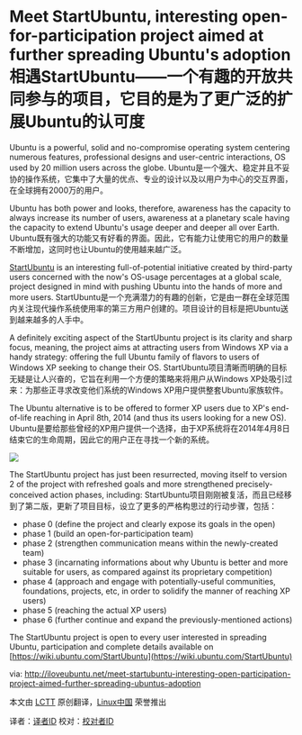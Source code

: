 Meet StartUbuntu, interesting open-for-participation project aimed at further spreading Ubuntu's adoption 
相遇StartUbuntu——一个有趣的开放共同参与的项目，它目的是为了更广泛的扩展Ubuntu的认可度
================================================================================
Ubuntu is a powerful, solid and no-compromise operating system centering numerous features, professional designs and user-centric interactions, OS used by 20 million users across the globe.
Ubuntu是一个强大、稳定并且不妥协的操作系统，它集中了大量的优点、专业的设计以及以用户为中心的交互界面，在全球拥有2000万的用户。

Ubuntu has both power and looks, therefore, awareness has the capacity to always increase its number of users, awareness at a planetary scale having the capacity to extend Ubuntu's usage deeper and deeper all over Earth.
Ubuntu既有强大的功能又有好看的界面。因此，它有能力让使用它的用户的数量不断增加，这同时也让Ubuntu的使用越来越广泛。

[StartUbuntu](https://launchpad.net/startubuntu) is an interesting full-of-potential initiative created by third-party users concerned with the now's OS-usage percentages at a global scale, project designed in mind with pushing Ubuntu into the hands of more and more users.
StartUbuntu是一个充满潜力的有趣的创新，它是由一群在全球范围内关注现代操作系统使用率的第三方用户创建的。项目设计的目标是把Ubuntu送到越来越多的人手中。

A definitely exciting aspect of the StartUbuntu project is its clarity and sharp focus, meaning, the project aims at attracting users from Windows XP via a handy strategy: offering the full Ubuntu family of flavors to users of Windows XP seeking to change their OS.
StartUbuntu项目清晰而明确的目标无疑是让人兴奋的，它旨在利用一个方便的策略来将用户从Windows XP处吸引过来：为那些正寻求改变他们系统的Windows XP用户提供整套Ubuntu家族软件。

The Ubuntu alternative is to be offered to former XP users due to XP's end-of-life reaching in April 8th, 2014 (and thus its users looking for a new OS).
Ubuntu是要给那些曾经的XP用户提供一个选择，由于XP系统将在2014年4月8日结束它的生命周期，因此它的用户正在寻找一个新的系统。

![](http://iloveubuntu.net/pictures_me/startubuntu%20version%202.png)

The StartUbuntu project has just been resurrected, moving itself to version 2 of the project with refreshed goals and more strengthened precisely-conceived action phases, including:
StartUbuntu项目刚刚被复活，而且已经移到了第二版，更新了项目目标，设立了更多的严格构思过的行动步骤，包括：

- phase 0 (define the project and clearly expose its goals in the open)
- phase 1 (build an open-for-participation team)
- phase 2 (strengthen communication means within the newly-created team)
- phase 3 (incarnating informations about why Ubuntu is better and more suitable for users, as compared against its proprietary competition)
- phase 4 (approach and engage with potentially-useful communities, foundations, projects, etc, in order to solidify the manner of reaching XP users)
- phase 5 (reaching the actual XP users)
- phase 6 (further continue and expand the previously-mentioned actions)

The StartUbuntu project is open to every user interested in spreading Ubuntu, participation and complete details available on [https://wiki.ubuntu.com/StartUbuntu](https://wiki.ubuntu.com/StartUbuntu)

via: http://iloveubuntu.net/meet-startubuntu-interesting-open-participation-project-aimed-further-spreading-ubuntus-adoption

本文由 [LCTT][] 原创翻译，[Linux中国][] 荣誉推出

译者：[译者ID][] 校对：[校对者ID][]

[LCTT]:https://github.com/LCTT/TranslateProject
[Linux中国]:http://linux.cn/portal.php
[译者ID]:http://linux.cn/space/译者ID
[校对者ID]:http://linux.cn/space/校对者ID

[1]:http://iloveubuntu.net/meet-startubuntu-interesting-open-participation-project-aimed-further-spreading-ubuntus-adoption
[2]:https://launchpad.net/startubuntu
[3]:https://wiki.ubuntu.com/StartUbuntu

